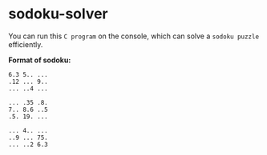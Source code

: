 # sodoku-solver

You can run this `C program` on the console, which can solve a `sodoku puzzle` efficiently.

**Format of sodoku:**
````
6.3 5.. ... 
.12 ... 9.. 
... ..4 ... 

... .35 .8. 
7.. 8.6 ..5 
.5. 19. ... 

... 4.. ... 
..9 ... 75. 
... ..2 6.3 
````
